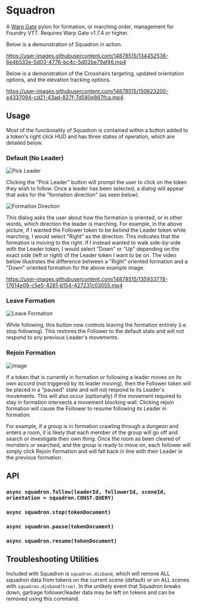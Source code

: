# Squadron

A [Warp Gate](https://github.com/trioderegion/warpgate) pylon for formation, or marching order, management for Foundry VTT. Requires Warp Gate v1.7.4 or higher.

Below is a demonstration of Squadron in action.

https://user-images.githubusercontent.com/14878515/134452536-6e4b532e-5d03-4776-bc4c-5d02be79af46.mp4

Below is a demonstration of the Crosshairs targeting, updated orientation options, and the elevation tracking options.


https://user-images.githubusercontent.com/14878515/150623200-e4337094-cd21-43ad-827f-7d580e867fca.mp4

## Usage

Most of the functionality of Squadron is contained within a button added to a token's right click HUD and has three states of operation, which are detailed below.

### Default (No Leader)

![Pick Leader](https://user-images.githubusercontent.com/14878515/135930777-0ece6f75-026b-4f1b-a456-9e01d6d3d128.png)

Clicking the "Pick Leader" button will prompt the user to click on the token they wish to follow. Once a leader has been selected, a dialog will appear that asks for the "formation direction" (as seen below).

![Formation Direction](https://user-images.githubusercontent.com/14878515/135930980-6cde420d-69d5-4fda-a475-ee3e4efa0952.png)

This dialog asks the user about how the formation is oriented, or in other words, which direction the leader is marching. For example, in the above picture, if I wanted the Follower token to be _behind_ the Leader token while marching, I would select "Right" as the direction. This indicates that the formation is moving to the right. If I instead wanted to walk side-by-side with the Leader token, I would select "Down" or "Up" depending on the exact side (left or right) of the Leader token I want to be on.  The video below illustrates the difference between a "Right" oriented formation and a "Down" oriented formation for the above example image.

https://user-images.githubusercontent.com/14878515/135933778-17614e09-c5e5-4281-b154-427231c03055.mp4

### Leave Formation

![Leave Formation](https://user-images.githubusercontent.com/14878515/135933856-401660ed-6da7-4a8f-821c-8cebd4660a16.png)

While following, this button now controls leaving the formation entirely (i.e. stop following). This restores the Follower to the default state and will not respond to any previous Leader's movements.

### Rejoin Formation

![image](https://user-images.githubusercontent.com/14878515/135933982-1b958073-cf23-485c-8416-a670eb731a90.png)

If a token that is currently in formation or following a leader moves on its own accord (not triggered by its leader moving), then the Follower token will be placed in a "paused" state and will not respond to its Leader's movements. This will also occur (optionally) if the movement required to stay in formation intersects a movement blocking wall. Clicking rejoin formation will cause the Follower to resume following its Leader in formation.

For example, if a group is in formation crawling through a dungeon and enters a room, it is likely that each member of the group will go off and search or investigate their own thing. Once the room as been cleared of monsters or searched, and the group is ready to move on, each follower will simply click Rejoin Formation and will fall back in line with their Leader in the previous formation.

## API

### `async squadron.follow(leaderId, followerId, sceneId, orientation = squadron.CONST.QUERY)`
### `async squadron.stop(tokenDocument)`
### `async squadron.pause(tokenDocument)`
### `async squadron.resume(tokenDocument)`

## Troubleshooting Utilities

Included with Squadron is `squadron.disband`, which will remove ALL squadron data from tokens on the current scene (default) or on ALL scenes with `squadron.disband(true)`. In the unlikely event that Squadron breaks down, garbage follower/leader data may be left on tokens and can be removed using this command.


